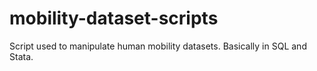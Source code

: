 # mobility-dataset-scripts
Script used to manipulate human mobility datasets. Basically in SQL and Stata.

